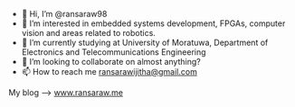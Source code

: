 - 👋 Hi, I’m @ransaraw98
- 👀 I’m interested in embedded systems development, FPGAs, computer vision and areas related to robotics.
- 🌱 I’m currently studying at University of Moratuwa, Department of Electronics and Telecommunications Engineering
- 💞️ I’m looking to collaborate on almost anything?
- 📫 How to reach me ransarawijitha@gmail.com

My blog --> www.ransaraw.me 

<!---
ransaraw98/ransaraw98 is a ✨ special ✨ repository because its `README.md` (this file) appears on your GitHub profile.
You can click the Preview link to take a look at your changes.
--->
